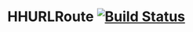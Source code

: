 HHURLRoute  [![Build Status](https://travis-ci.org/hirohisa/HHURLRoute.png)](https://travis-ci.org/hirohisa/HHURLRoute)
==========
